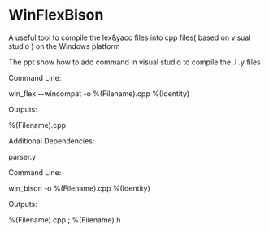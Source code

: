 # WinFlexBison
A useful tool to compile the lex&amp;yacc files into cpp files( based on visual studio ) on the Windows platform

The ppt show how to add command in visual studio to compile the .l .y files

Command Line:

win_flex --wincompat  -o %(Filename).cpp  %(Identity)

Outputs:  

%(Filename).cpp

Additional Dependencies: 

parser.y


Command Line: 

win_bison -o %(Filename).cpp %(Identity)

Outputs:
			
%(Filename).cpp ; %(Filename).h

